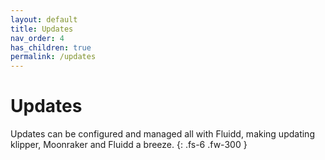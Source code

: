 ```yaml
---
layout: default
title: Updates
nav_order: 4
has_children: true
permalink: /updates
---
```


# Updates

Updates can be configured and managed all with Fluidd, making updating klipper,
Moonraker and Fluidd a breeze.
{: .fs-6 .fw-300 }
